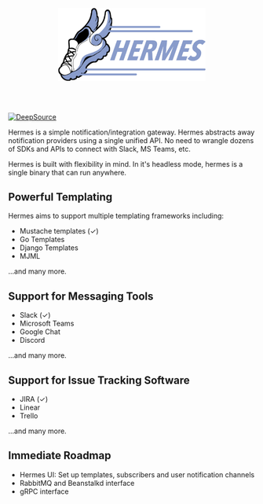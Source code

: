 <div align="center">
<br>
<br>
<p>
  <img src="./logo.svg" alt="Hermes" width="300">
</p>
<br>
<br>
</div>


[![DeepSource](https://deepsource.io/gh/deepsourcelabs/hermes.svg/?label=active+issues&show_trend=true&token=VE2zr-CLligbX0UNUPqR9lne)](https://deepsource.io/gh/deepsourcelabs/hermes/?ref=repository-badge)

Hermes is a simple notification/integration gateway.  Hermes abstracts away notification providers using a single unified API.  No need to wrangle dozens of SDKs and APIs to connect with Slack, MS Teams, etc.

Hermes is built with flexibility in mind.  In it's headless mode, hermes is a single binary that can run anywhere.

## Powerful Templating

Hermes aims to support multiple templating frameworks including:
- Mustache templates (✓)
- Go Templates
- Django Templates
- MJML

...and many more.

## Support for Messaging Tools
- Slack (✓)
- Microsoft Teams
- Google Chat
- Discord

...and many more.

## Support for Issue Tracking Software
- JIRA (✓)
- Linear
- Trello

...and many more.

## Immediate Roadmap
- Hermes UI: Set up templates, subscribers and user notification channels
- RabbitMQ and Beanstalkd interface
- gRPC interface

